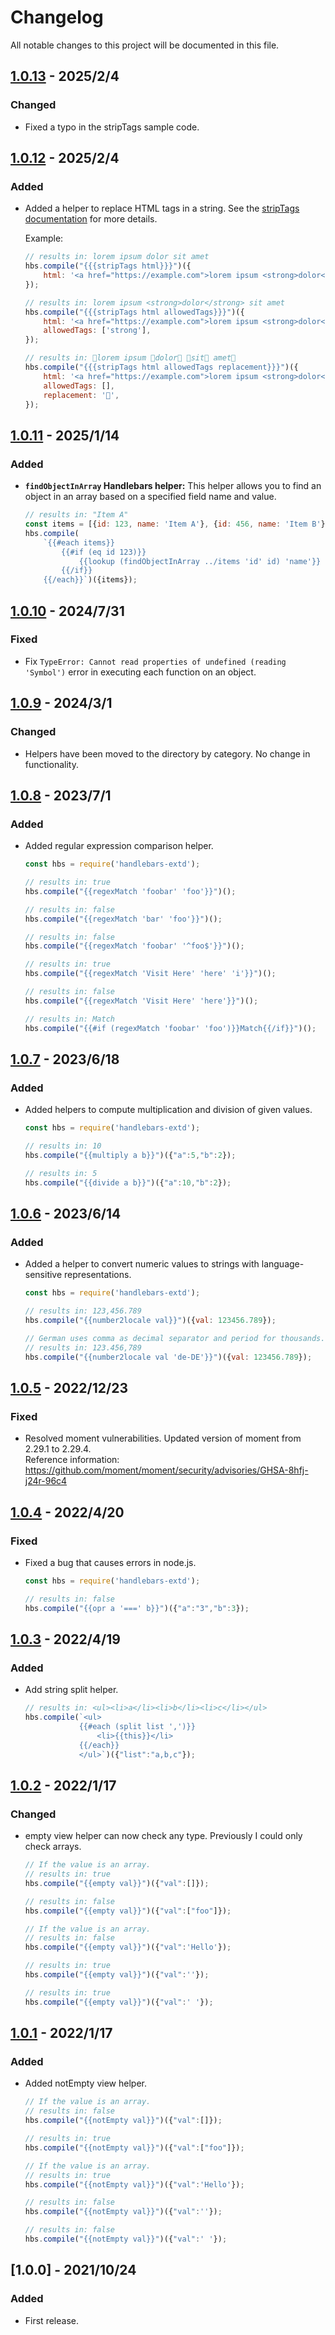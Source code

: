 # Changelog
All notable changes to this project will be documented in this file.

## [1.0.13] - 2025/2/4
### Changed
- Fixed a typo in the stripTags sample code.

## [1.0.12] - 2025/2/4
### Added
- Added a helper to replace HTML tags in a string. See the [stripTags documentation](https://takuya-motoshima.github.io/handlebars-extd/v1/html-helper.html#strip-tags) for more details.

    Example:

    ```js
    // results in: lorem ipsum dolor sit amet
    hbs.compile("{{{stripTags html}}}")({
        html: '<a href="https://example.com">lorem ipsum <strong>dolor</strong> <em>sit</em> amet</a>',
    });
    
    // results in: lorem ipsum <strong>dolor</strong> sit amet
    hbs.compile("{{{stripTags html allowedTags}}}")({
        html: '<a href="https://example.com">lorem ipsum <strong>dolor</strong> <em>sit</em> amet</a>',
        allowedTags: ['strong'],
    });
    
    // results in: 🍩lorem ipsum 🍩dolor🍩 🍩sit🍩 amet🍩
    hbs.compile("{{{stripTags html allowedTags replacement}}}")({
        html: '<a href="https://example.com">lorem ipsum <strong>dolor</strong> <em>sit</em> amet</a>',
        allowedTags: [],
        replacement: '🍩',
    });
    ```

## [1.0.11] - 2025/1/14
### Added
- **`findObjectInArray` Handlebars helper:** This helper allows you to find an object in an array based on a specified field name and value.
    ```js
    // results in: "Item A"
    const items = [{id: 123, name: 'Item A'}, {id: 456, name: 'Item B'}];
    hbs.compile(
        `{{#each items}}
            {{#if (eq id 123)}}
                {{lookup (findObjectInArray ../items 'id' id) 'name'}}
            {{/if}}
        {{/each}}`)({items});


## [1.0.10] - 2024/7/31
### Fixed
- Fix `TypeError: Cannot read properties of undefined (reading 'Symbol')` error in executing each function on an object.

## [1.0.9] - 2024/3/1
### Changed
- Helpers have been moved to the directory by category. No change in functionality.

## [1.0.8] - 2023/7/1
### Added
- Added regular expression comparison helper.
    ```js
    const hbs = require('handlebars-extd');

    // results in: true
    hbs.compile("{{regexMatch 'foobar' 'foo'}}")();
    
    // results in: false
    hbs.compile("{{regexMatch 'bar' 'foo'}}")();
    
    // results in: false
    hbs.compile("{{regexMatch 'foobar' '^foo$'}}")();

    // results in: true
    hbs.compile("{{regexMatch 'Visit Here' 'here' 'i'}}")();
    
    // results in: false
    hbs.compile("{{regexMatch 'Visit Here' 'here'}}")();

    // results in: Match
    hbs.compile("{{#if (regexMatch 'foobar' 'foo')}}Match{{/if}}")();
    ```

## [1.0.7] - 2023/6/18
### Added
- Added helpers to compute multiplication and division of given values.
    ```js
    const hbs = require('handlebars-extd');

    // results in: 10
    hbs.compile("{{multiply a b}}")({"a":5,"b":2});

    // results in: 5
    hbs.compile("{{divide a b}}")({"a":10,"b":2});
    ```

## [1.0.6] - 2023/6/14
### Added
- Added a helper to convert numeric values to strings with language-sensitive representations.
    ```js
    const hbs = require('handlebars-extd');

    // results in: 123,456.789
    hbs.compile("{{number2locale val}}")({val: 123456.789});

    // German uses comma as decimal separator and period for thousands.
    // results in: 123.456,789
    hbs.compile("{{number2locale val 'de-DE'}}")({val: 123456.789});
    ```

## [1.0.5] - 2022/12/23
### Fixed
- Resolved moment vulnerabilities. Updated version of moment from 2.29.1 to 2.29.4.  
    Reference information: https://github.com/moment/moment/security/advisories/GHSA-8hfj-j24r-96c4    

## [1.0.4] - 2022/4/20
### Fixed
- Fixed a bug that causes errors in node.js.
    ```js
    const hbs = require('handlebars-extd');

    // results in: false
    hbs.compile("{{opr a '===' b}}")({"a":"3","b":3});
    ```

## [1.0.3] - 2022/4/19
### Added
- Add string split helper.
    ```js
    // results in: <ul><li>a</li><li>b</li><li>c</li></ul>
    hbs.compile(`<ul>
                {{#each (split list ',')}}
                    <li>{{this}}</li>
                {{/each}}
                </ul>`)({"list":"a,b,c"});
    ```

## [1.0.2] - 2022/1/17
### Changed
- empty view helper can now check any type. Previously I could only check arrays.
    ```js
    // If the value is an array.
    // results in: true
    hbs.compile("{{empty val}}")({"val":[]});

    // results in: false
    hbs.compile("{{empty val}}")({"val":["foo"]});

    // If the value is an array.
    // results in: false
    hbs.compile("{{empty val}}")({"val":'Hello'});

    // results in: true
    hbs.compile("{{empty val}}")({"val":''});

    // results in: true
    hbs.compile("{{empty val}}")({"val":' '});
    ```

## [1.0.1] - 2022/1/17
### Added
- Added notEmpty view helper.
    ```js
    // If the value is an array.
    // results in: false
    hbs.compile("{{notEmpty val}}")({"val":[]});

    // results in: true
    hbs.compile("{{notEmpty val}}")({"val":["foo"]});

    // If the value is an array.
    // results in: true
    hbs.compile("{{notEmpty val}}")({"val":'Hello'});

    // results in: false
    hbs.compile("{{notEmpty val}}")({"val":''});

    // results in: false
    hbs.compile("{{notEmpty val}}")({"val":' '});
    ```

## [1.0.0] - 2021/10/24
### Added
- First release.

[1.0.1]: https://github.com/takuya-motoshima/handlebars-extd/compare/v1.0.0...v1.0.1
[1.0.2]: https://github.com/takuya-motoshima/handlebars-extd/compare/v1.0.1...v1.0.2
[1.0.3]: https://github.com/takuya-motoshima/handlebars-extd/compare/v1.0.2...v1.0.3
[1.0.4]: https://github.com/takuya-motoshima/handlebars-extd/compare/v1.0.3...v1.0.4
[1.0.5]: https://github.com/takuya-motoshima/handlebars-extd/compare/v1.0.4...v1.0.5
[1.0.6]: https://github.com/takuya-motoshima/handlebars-extd/compare/v1.0.5...v1.0.6
[1.0.7]: https://github.com/takuya-motoshima/handlebars-extd/compare/v1.0.6...v1.0.7
[1.0.8]: https://github.com/takuya-motoshima/handlebars-extd/compare/v1.0.7...v1.0.8
[1.0.9]: https://github.com/takuya-motoshima/handlebars-extd/compare/v1.0.8...v1.0.9
[1.0.10]: https://github.com/takuya-motoshima/handlebars-extd/compare/v1.0.9...v1.0.10
[1.0.11]: https://github.com/takuya-motoshima/handlebars-extd/compare/v1.0.10...v1.0.11
[1.0.12]: https://github.com/takuya-motoshima/handlebars-extd/compare/v1.0.11...v1.0.12
[1.0.13]: https://github.com/takuya-motoshima/handlebars-extd/compare/v1.0.12...v1.0.13